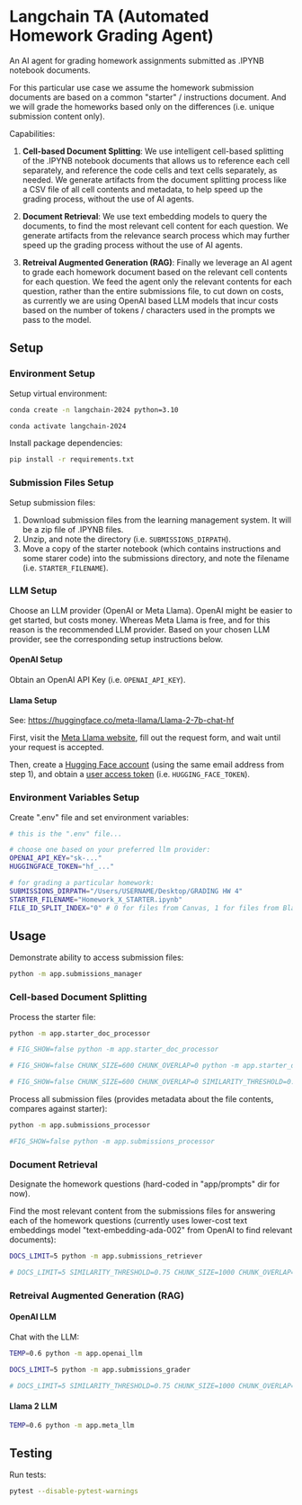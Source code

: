 # Langchain TA (Automated Homework Grading Agent)

An AI agent for grading homework assignments submitted as .IPYNB notebook documents.

For this particular use case we assume the homework submission documents are based on a common "starter" / instructions document. And we will grade the homeworks based only on the differences (i.e. unique submission content only).

Capabilities:

  1. **Cell-based Document Splitting**: We use intelligent cell-based splitting of the .IPYNB notebook documents that allows us to reference each cell separately, and reference the code cells and text cells separately, as needed. We generate artifacts from the document splitting process like a CSV file of all cell contents and metadata, to help speed up the grading process, without the use of AI agents.

  2. **Document Retrieval**: We use text embedding models to query the documents, to find the most relevant cell content for each question. We generate artifacts from the relevance search process which may further speed up the grading process without the use of AI agents.

  3. **Retreival Augmented Generation (RAG)**: Finally we leverage an AI agent to grade each homework document based on the relevant cell contents for each question. We feed the agent only the relevant contents for each question, rather than the entire submissions file, to cut down on costs, as currently we are using OpenAI based LLM models that incur costs based on the number of tokens / characters used in the prompts we pass to the model.



## Setup

### Environment Setup

Setup virtual environment:

```sh
conda create -n langchain-2024 python=3.10

conda activate langchain-2024
```

Install package dependencies:

```sh
pip install -r requirements.txt
```


### Submission Files Setup

Setup submission files:

1. Download submission files from the learning management system. It will be a zip file of .IPYNB files.
2. Unzip, and note the directory (i.e. `SUBMISSIONS_DIRPATH`).
3. Move a copy of the starter notebook (which contains instructions and some starer code) into the submissions directory, and note the filename (i.e. `STARTER_FILENAME`).


### LLM Setup

Choose an LLM provider (OpenAI or Meta Llama). OpenAI might be easier to get started, but costs money. Whereas Meta Llama is free, and for this reason is the recommended LLM provider. Based on your chosen LLM provider, see the corresponding setup instructions below.

#### OpenAI Setup

Obtain an OpenAI API Key (i.e. `OPENAI_API_KEY`).

#### Llama Setup

See: https://huggingface.co/meta-llama/Llama-2-7b-chat-hf

First, visit the [Meta Llama website](https://ai.meta.com/resources/models-and-libraries/llama-downloads/), fill out the request form, and wait until your request is accepted.

Then, create a [Hugging Face account](https://huggingface.co) (using the same email address from step 1), and obtain a [user access token](https://huggingface.co/docs/hub/security-tokens) (i.e. `HUGGING_FACE_TOKEN`).


### Environment Variables Setup

Create ".env" file and set environment variables:

```sh
# this is the ".env" file...

# choose one based on your preferred llm provider:
OPENAI_API_KEY="sk-..."
HUGGINGFACE_TOKEN="hf_..."

# for grading a particular homework:
SUBMISSIONS_DIRPATH="/Users/USERNAME/Desktop/GRADING HW 4"
STARTER_FILENAME="Homework_X_STARTER.ipynb"
FILE_ID_SPLIT_INDEX="0" # 0 for files from Canvas, 1 for files from Blackboard
```


## Usage

Demonstrate ability to access submission files:

```sh
python -m app.submissions_manager
```

### Cell-based Document Splitting

Process the starter file:

```sh
python -m app.starter_doc_processor

# FIG_SHOW=false python -m app.starter_doc_processor

# FIG_SHOW=false CHUNK_SIZE=600 CHUNK_OVERLAP=0 python -m app.starter_doc_processor

# FIG_SHOW=false CHUNK_SIZE=600 CHUNK_OVERLAP=0 SIMILARITY_THRESHOLD=0.75 python -m app.starter_doc_processor
```

Process all submission files (provides metadata about the file contents, compares against starter):

```sh
python -m app.submissions_processor

#FIG_SHOW=false python -m app.submissions_processor
```

### Document Retrieval

Designate the homework questions (hard-coded in "app/prompts" dir for now).

Find the most relevant content from the submissions files for answering each of the homework questions (currently uses lower-cost text embeddings model "text-embedding-ada-002" from OpenAI to find relevant documents):

```sh
DOCS_LIMIT=5 python -m app.submissions_retriever

# DOCS_LIMIT=5 SIMILARITY_THRESHOLD=0.75 CHUNK_SIZE=1000 CHUNK_OVERLAP=0 python -m app.submissions_retriever
```


### Retreival Augmented Generation (RAG)

#### OpenAI LLM

Chat with the LLM:

```sh
TEMP=0.6 python -m app.openai_llm
```

```sh
DOCS_LIMIT=5 python -m app.submissions_grader

# DOCS_LIMIT=5 SIMILARITY_THRESHOLD=0.75 CHUNK_SIZE=1000 CHUNK_OVERLAP=0 python -m app.submissions_grader
```

#### Llama 2 LLM

```sh
TEMP=0.6 python -m app.meta_llm
```

## Testing

Run tests:

```sh
pytest --disable-pytest-warnings
```
